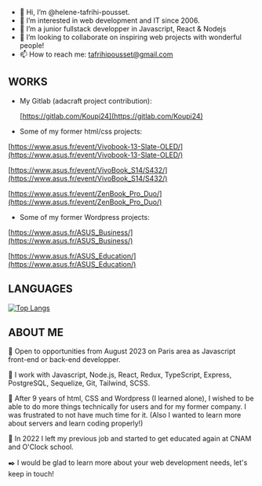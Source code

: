 - 👋 Hi, I’m @helene-tafrihi-pousset.
- 👀 I’m interested in web development and IT since 2006.
- 🌱 I’m a junior fullstack developper in Javascript, React & Nodejs
- 💞️ I’m looking to collaborate on inspiring web projects with wonderful people!
- 📫 How to reach me: tafrihipousset@gmail.com

 ## WORKS
- My Gitlab (adacraft project contribution):
  
  [https://gitlab.com/Koupi24](https://gitlab.com/Koupi24)
  
- Some of my former html/css projects:
  
[https://www.asus.fr/event/Vivobook-13-Slate-OLED/](https://www.asus.fr/event/Vivobook-13-Slate-OLED/)

[https://www.asus.fr/event/VivoBook_S14/S432/](https://www.asus.fr/event/VivoBook_S14/S432/)

[https://www.asus.fr/event/ZenBook_Pro_Duo/](https://www.asus.fr/event/ZenBook_Pro_Duo/)

- Some of my former Wordpress projects:
  
[https://www.asus.fr/ASUS_Business/](https://www.asus.fr/ASUS_Business/)

[https://www.asus.fr/ASUS_Education/](https://www.asus.fr/ASUS_Education/)

<!---https://github.com/helene-tafrihi-pousset
helene-tafrihi-pousset/helene-tafrihi-pousset is a ✨ special ✨ repository because its `README.md` (this file) appears on your GitHub profile.
You can click the Preview link to take a look at your changes.
--->

## LANGUAGES

[![Top Langs](https://github-readme-stats-git-masterrstaa-rickstaa.vercel.app/api/top-langs/?username=helene-tafrihi-pousset)](https://github.com/helene-tafrihi-pousset/github-readme-stats)

## ABOUT ME

📣 Open to opportunities from August 2023 on Paris area as Javascript front-end or back-end developper.

🚀 I work with Javascript, Node.js, React, Redux, TypeScript, Express, PostgreSQL, Sequelize, Git, Tailwind, SCSS.

😤 After 9 years of html, CSS and Wordpress (I learned alone), I wished to be able to do more things technically for users and for my former company. I was frustrated to not have much time for it. (Also I wanted to learn more about servers and learn coding properly!)

📖 In 2022 I left my previous job and started to get educated again at CNAM and O'Clock school.

 ✒️ I would be glad to learn more about your web development needs, let's keep in touch!

